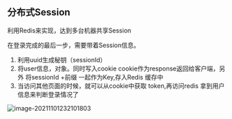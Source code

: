 ## 分布式Session

利用Redis来实现，达到多台机器共享Session

在登录完成的最后一步，需要带着Session信息。 

1. 利用uuid生成秘钥（sessionId） 
2. 将user信息，对象。同时写入cookie cookie作为response返回给客户端，另外 将sessionId +前缀 一起作为Key,存入Redis 缓存中
3. 当访问其他页面的时候，就可以从cookie中获取 token,再访问redis 拿到用户信息来判断登录情况了

<img src="https://happychan.oss-cn-shenzhen.aliyuncs.com/img/202111012321902.png" alt="image-20211101232101803"  />


